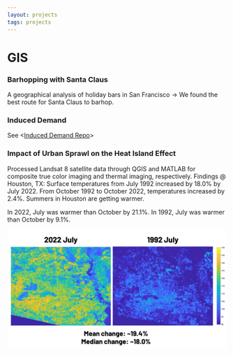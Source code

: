 ```yaml
---
layout: projects
tags: projects
---
```


# GIS

### Barhopping with Santa Claus
A geographical analysis of holiday bars in San Francisco -> We found the best route for Santa Claus to barhop.

### Induced Demand
See <[Induced Demand Repo](https://github.com/joeltam/induced_demand)>

### Impact of Urban Sprawl on the Heat Island Effect
Processed Landsat 8 satellite data through QGIS and MATLAB for composite true color imaging and thermal imaging, respectively.
Findings @ Houston, TX:
Surface temperatures from July 1992 increased by 18.0% by July 2022. From October 1992 to October 2022, temperatures increased by 2.4%. Summers in Houston are getting warmer.

In 2022, July was warmer than October by 21.1%.
In 1992, July was warmer than October by 9.1%.

![Houston](./Houston.png)